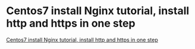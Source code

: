 # Centos7 install Nginx tutorial, install http and https in one step
[Centos7 install Nginx tutorial, install http and https in one step](https://aiwithcloud.com/2022/09/15/centos7_install_nginx_tutorial_install_http_and_https_in_one_step/)